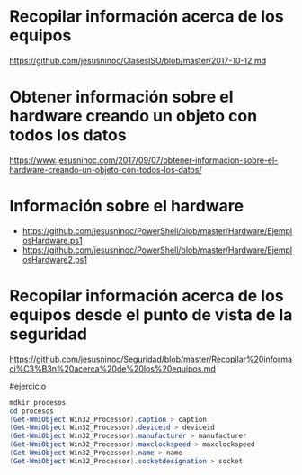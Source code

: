 # Recopilar información acerca de los equipos
https://github.com/jesusninoc/ClasesISO/blob/master/2017-10-12.md

# Obtener información sobre el hardware creando un objeto con todos los datos
https://www.jesusninoc.com/2017/09/07/obtener-informacion-sobre-el-hardware-creando-un-objeto-con-todos-los-datos/

# Información sobre el hardware
* https://github.com/jesusninoc/PowerShell/blob/master/Hardware/EjemplosHardware.ps1
* https://github.com/jesusninoc/PowerShell/blob/master/Hardware/EjemplosHardware2.ps1

# Recopilar información acerca de los equipos desde el punto de vista de la seguridad
https://github.com/jesusninoc/Seguridad/blob/master/Recopilar%20informaci%C3%B3n%20acerca%20de%20los%20equipos.md


#ejercicio
```Powershell
mdkir procesos 
cd procesos 
(Get-WmiObject Win32_Processor).caption > caption
(Get-WmiObject Win32_Processor).deviceid > deviceid
(Get-WmiObject Win32_Processor).manufacturer > manufacturer
(Get-WmiObject Win32_Processor).maxclockspeed > maxclockspeed
(Get-WmiObject Win32_Processor).name > name
(Get-WmiObject Win32_Processor).socketdesignation > socket
```
